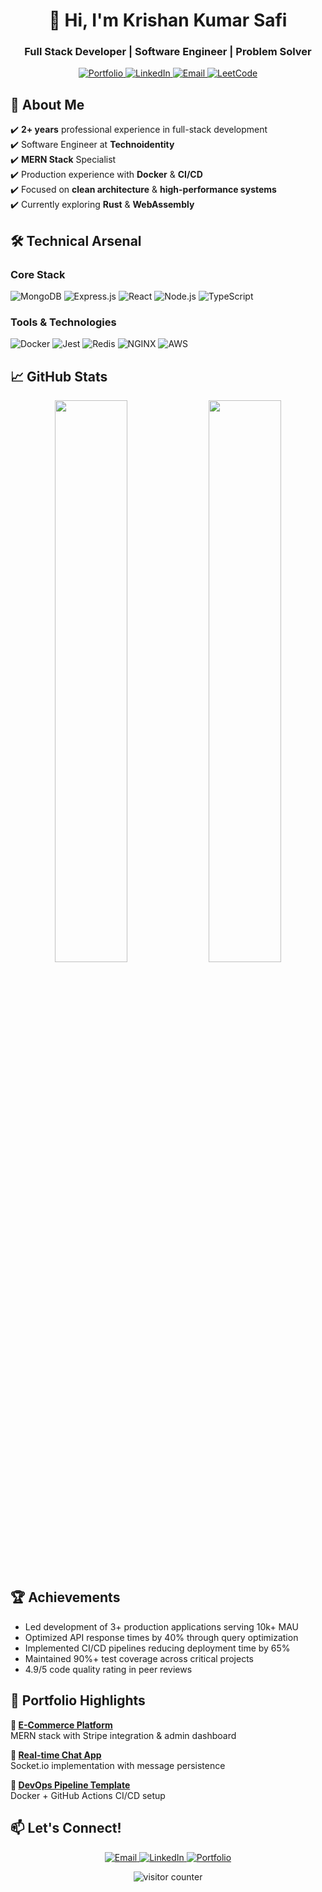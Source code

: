 <h1 align="center">👋 Hi, I'm Krishan Kumar Safi</h1>
<h3 align="center">Full Stack Developer | Software Engineer | Problem Solver</h3>

<p align="center">
  <a href="https://krishankumarsafi.vercel.app/" target="_blank">
    <img src="https://img.shields.io/badge/Portfolio-%23000000.svg?style=for-the-badge&logo=firefox&logoColor=#FF7139" alt="Portfolio"/>
  </a>
  <a href="https://www.linkedin.com/in/krishan-kumar-safi-024794224/" target="_blank">
    <img src="https://img.shields.io/badge/linkedin-%230077B5.svg?style=for-the-badge&logo=linkedin&logoColor=white" alt="LinkedIn"/>
  </a>
  <a href="mailto:krishankumarsafi7@gmail.com">
    <img src="https://img.shields.io/badge/Email-D14836?style=for-the-badge&logo=gmail&logoColor=white" alt="Email"/>
  </a>
  <a href="https://leetcode.com/krishukr/">
    <img src="https://img.shields.io/badge/LeetCode-000000?style=for-the-badge&logo=LeetCode&logoColor=#d16c06" alt="LeetCode"/>
  </a>
</p>

## 🚀 About Me

✔️ **2+ years** professional experience in full-stack development  
✔️ Software Engineer at **Technoidentity**  
✔️ **MERN Stack** Specialist  
✔️ Production experience with **Docker** & **CI/CD**  
✔️ Focused on **clean architecture** & **high-performance systems**  
✔️ Currently exploring **Rust** & **WebAssembly**

## 🛠 Technical Arsenal

### Core Stack
![MongoDB](https://img.shields.io/badge/MongoDB-4EA94B?style=for-the-badge&logo=mongodb&logoColor=white)
![Express.js](https://img.shields.io/badge/Express.js-000000?style=for-the-badge&logo=express&logoColor=white)
![React](https://img.shields.io/badge/React-20232A?style=for-the-badge&logo=react&logoColor=61DAFB)
![Node.js](https://img.shields.io/badge/Node.js-339933?style=for-the-badge&logo=nodedotjs&logoColor=white)
![TypeScript](https://img.shields.io/badge/TypeScript-007ACC?style=for-the-badge&logo=typescript&logoColor=white)

### Tools & Technologies
![Docker](https://img.shields.io/badge/Docker-2CA5E0?style=for-the-badge&logo=docker&logoColor=white)
![Jest](https://img.shields.io/badge/Jest-C21325?style=for-the-badge&logo=jest&logoColor=white)
![Redis](https://img.shields.io/badge/Redis-DC382D?style=for-the-badge&logo=redis&logoColor=white)
![NGINX](https://img.shields.io/badge/NGINX-009639?style=for-the-badge&logo=nginx&logoColor=white)
![AWS](https://img.shields.io/badge/AWS-%23FF9900.svg?style=for-the-badge&logo=amazon-aws&logoColor=white)

## 📈 GitHub Stats

<p align="center">
  <img width="48%" src="https://github-readme-stats.vercel.app/api?username=krishukr12&show_icons=true&theme=radical" />
  <img width="48%" src="https://github-readme-streak-stats.herokuapp.com/?user=krishukr12&theme=radical" />
</p>

## 🏆 Achievements

- Led development of 3+ production applications serving 10k+ MAU
- Optimized API response times by 40% through query optimization
- Implemented CI/CD pipelines reducing deployment time by 65%
- Maintained 90%+ test coverage across critical projects
- 4.9/5 code quality rating in peer reviews

## 💼 Portfolio Highlights

**🔗 [E-Commerce Platform](https://github.com/krishukr12/ecom-platform)**  
MERN stack with Stripe integration & admin dashboard

**🔗 [Real-time Chat App](https://github.com/krishukr12/chat-app)**  
Socket.io implementation with message persistence

**🔗 [DevOps Pipeline Template](https://github.com/krishukr12/devops-template)**  
Docker + GitHub Actions CI/CD setup

## 📫 Let's Connect!

<p align="center">
  <a href="mailto:krishankumarsafi7@gmail.com">
    <img src="https://img.shields.io/badge/Email%20Me-30B980?style=for-the-badge&logo=gmail&logoColor=white" alt="Email"/>
  </a>
  <a href="https://www.linkedin.com/in/krishan-kumar-safi-024794224/">
    <img src="https://img.shields.io/badge/LinkedIn-0077B5?style=for-the-badge&logo=linkedin&logoColor=white" alt="LinkedIn"/>
  </a>
  <a href="https://krishankumarsafi.vercel.app/">
    <img src="https://img.shields.io/badge/Portfolio-FF7139?style=for-the-badge&logo=firefox&logoColor=white" alt="Portfolio"/>
  </a>
</p>

<p align="center">
  <img src="https://visitor-badge.laobi.icu/badge?page_id=krishukr12.krishukr12" alt="visitor counter"/>
</p>
